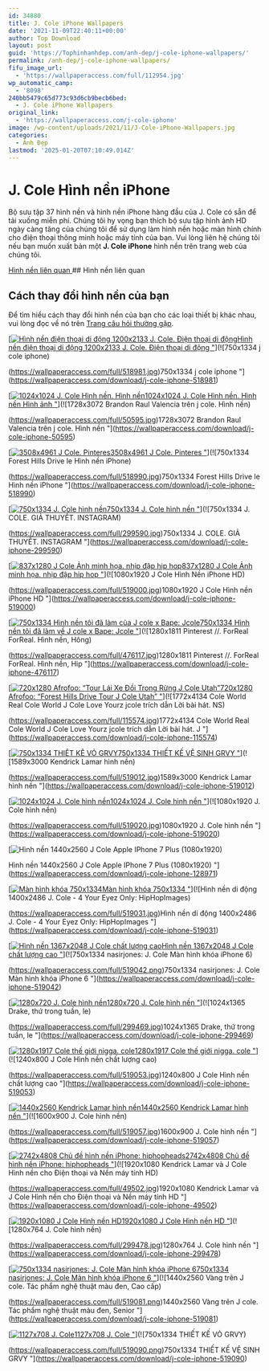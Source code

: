 ```yaml
---
id: 34880
title: J. Cole iPhone Wallpapers
date: '2021-11-09T22:40:11+00:00'
author: Top Download
layout: post
guid: 'https://Tophinhanhdep.com/anh-dep/j-cole-iphone-wallpapers/'
permalink: /anh-dep/j-cole-iphone-wallpapers/
fifu_image_url:
  - 'https://wallpaperaccess.com/full/112954.jpg'
wp_automatic_camp:
  - '8098'
240bb5479c65d773c93d6cb9becb6bed:
  - J. Cole iPhone Wallpapers
original_link:
  - 'https://wallpaperaccess.com/j-cole-iphone'
image: /wp-content/uploads/2021/11/J-Cole-iPhone-Wallpapers.jpg
categories:
  - Ảnh Đẹp
lastmod: '2025-01-20T07:10:49.014Z'
---
```

# J. Cole Hình nền iPhone

Bộ sưu tập 37 hình nền và hình nền iPhone hàng đầu của J. Cole có sẵn để tải xuống miễn phí. Chúng tôi hy vọng bạn thích bộ sưu tập hình ảnh HD ngày càng tăng của chúng tôi để sử dụng làm hình nền hoặc màn hình chính cho điện thoại thông minh hoặc máy tính của bạn. Vui lòng liên hệ chúng tôi nếu bạn muốn xuất bản một **J. Cole iPhone** hình nền trên trang web của chúng tôi.

[Hình nền liên quan ](#related) ## Hình nền liên quan

## Cách thay đổi hình nền của bạn

Để tìm hiểu cách thay đổi hình nền của bạn cho các loại thiết bị khác nhau, vui lòng đọc về nó trên [Trang câu hỏi thường gặp](https://tophinhanhdep.com/faq/).

  
[[![Hình nền điện thoại di động 1200x2133 J. Cole.  Điện thoại di động](https://wallpaperaccess.com/full/112954.jpg)Hình nền điện thoại di động 1200x2133 J. Cole. Điện thoại di động "](https://wallpaperaccess.com/download/j-cole-iphone-112954)](![750x1334 j cole iphone)

(https://wallpaperaccess.com/full/518981.jpg)750x1334 j cole iphone "](https://wallpaperaccess.com/download/j-cole-iphone-518981)

[[![1024x1024 J. Cole Hình nền.  Hình nền](https://wallpaperaccess.com/full/128903.jpg)1024x1024 J. Cole Hình nền. Hình nền Hình ảnh "](https://wallpaperaccess.com/download/j-cole-iphone-128903)](![1728x3072 Brandon Raul Valencia trên j cole.  Hình nền)

(https://wallpaperaccess.com/full/50595.jpg)1728x3072 Brandon Raul Valencia trên j cole. Hình nền "](https://wallpaperaccess.com/download/j-cole-iphone-50595)

[[![3508x4961 J Cole.  Pinteres](https://wallpaperaccess.com/full/128931.jpg)3508x4961 J Cole. Pinteres "](https://wallpaperaccess.com/download/j-cole-iphone-128931)](![750x1334 Forest Hills Drive le Hình nền iPhone)

(https://wallpaperaccess.com/full/518990.jpg)750x1334 Forest Hills Drive le Hình nền iPhone "](https://wallpaperaccess.com/download/j-cole-iphone-518990)

[[![750x1334 J. Cole hình nền](https://wallpaperaccess.com/full/518993.png)750x1334 J. Cole hình nền "](https://wallpaperaccess.com/download/j-cole-iphone-518993)](![750x1334 J. COLE.  GIẢ THUYẾT.  INSTAGRAM)

(https://wallpaperaccess.com/full/299590.jpg)750x1334 J. COLE. GIẢ THUYẾT. INSTAGRAM "](https://wallpaperaccess.com/download/j-cole-iphone-299590)

[[![837x1280 J Cole Ảnh minh họa.  nhịp đập hip hop](https://wallpaperaccess.com/full/128972.jpg)837x1280 J Cole Ảnh minh họa. nhịp đập hip hop "](https://wallpaperaccess.com/download/j-cole-iphone-128972)](![1080x1920 J Cole Hình Nền iPhone HD)

(https://wallpaperaccess.com/full/519000.jpg)1080x1920 J Cole Hình nền iPhone HD "](https://wallpaperaccess.com/download/j-cole-iphone-519000)

[[![750x1334 Hình nền tôi đã làm của J cole x Bape: Jcole](https://wallpaperaccess.com/full/128958.jpg)750x1334 Hình nền tôi đã làm về J cole x Bape: Jcole "](https://wallpaperaccess.com/download/j-cole-iphone-128958)](![1280x1811 Pinterest //.  ForReal ForReal.  Hình nền, Hông)

(https://wallpaperaccess.com/full/476117.jpg)1280x1811 Pinterest //. ForReal ForReal. Hình nền, Hip "](https://wallpaperaccess.com/download/j-cole-iphone-476117)

[[![720x1280 Afrofoo: “Tour Lái Xe Đồi Trong Rừng J Cole Utah”](https://wallpaperaccess.com/full/519003.jpg)720x1280 Afrofoo: “Forest Hills Drive Tour J Cole Utah” "](https://wallpaperaccess.com/download/j-cole-iphone-519003)](![1772x4134 Cole World Real Cole World J Cole Love Yourz jcole trích dẫn Lời bài hát.  NS)

(https://wallpaperaccess.com/full/115574.jpg)1772x4134 Cole World Real Cole World J Cole Love Yourz jcole trích dẫn Lời bài hát. J "](https://wallpaperaccess.com/download/j-cole-iphone-115574)

[[![750x1334 THIẾT KẾ VỎ GRVY](https://wallpaperaccess.com/full/519007.png)750x1334 THIẾT KẾ VỆ SINH GRVY "](https://wallpaperaccess.com/download/j-cole-iphone-519007)](![1589x3000 Kendrick Lamar hình nền)

(https://wallpaperaccess.com/full/519012.jpg)1589x3000 Kendrick Lamar hình nền "](https://wallpaperaccess.com/download/j-cole-iphone-519012)

[[![1024x1024 J. Cole hình nền](https://wallpaperaccess.com/full/519013.jpg)1024x1024 J. Cole hình nền "](https://wallpaperaccess.com/download/j-cole-iphone-519013)](![1080x1920 J. Cole hình nền)

(https://wallpaperaccess.com/full/519020.jpg)1080x1920 J. Cole hình nền "](https://wallpaperaccess.com/download/j-cole-iphone-519020)

[![Hình nền 1440x2560 J Cole Apple IPhone 7 Plus (1080x1920)](https://wallpaperaccess.com/full/128971.jpg)

Hình nền 1440x2560 J Cole Apple IPhone 7 Plus (1080x1920) "](https://wallpaperaccess.com/download/j-cole-iphone-128971)

[[![Màn hình khóa 750x1334](https://wallpaperaccess.com/full/519027.jpg)Màn hình khóa 750x1334 "](https://wallpaperaccess.com/download/j-cole-iphone-519027)](![Hình nền di động 1400x2486 J. Cole - 4 Your Eyez Only: HipHopImages)

(https://wallpaperaccess.com/full/519031.jpg)Hình nền di động 1400x2486 J. Cole - 4 Your Eyez Only: HipHopImages "](https://wallpaperaccess.com/download/j-cole-iphone-519031)

[[![Hình nền 1367x2048 J Cole chất lượng cao](https://wallpaperaccess.com/full/519035.jpg)Hình nền 1367x2048 J Cole chất lượng cao "](https://wallpaperaccess.com/download/j-cole-iphone-519035)](![750x1334 nasirjones: J. Cole Màn hình khóa iPhone 6)

(https://wallpaperaccess.com/full/519042.png)750x1334 nasirjones: J. Cole Màn hình khóa iPhone 6 "](https://wallpaperaccess.com/download/j-cole-iphone-519042)

[[![1280x720 J. Cole hình nền](https://wallpaperaccess.com/full/519046.jpg)1280x720 J. Cole hình nền "](https://wallpaperaccess.com/download/j-cole-iphone-519046)](![1024x1365 Drake, thứ trong tuần, le)

(https://wallpaperaccess.com/full/299469.jpg)1024x1365 Drake, thứ trong tuần, le "](https://wallpaperaccess.com/download/j-cole-iphone-299469)

[[![1280x1917 Cole thế giới nigga.  cole](https://wallpaperaccess.com/full/519051.jpg)1280x1917 Cole thế giới nigga. cole "](https://wallpaperaccess.com/download/j-cole-iphone-519051)](![1240x800 J Cole Hình nền chất lượng cao)

(https://wallpaperaccess.com/full/519053.jpg)1240x800 J Cole Hình nền chất lượng cao "](https://wallpaperaccess.com/download/j-cole-iphone-519053)

[[![1440x2560 Kendrick Lamar hình nền](https://wallpaperaccess.com/full/299517.jpg)1440x2560 Kendrick Lamar hình nền "](https://wallpaperaccess.com/download/j-cole-iphone-299517)](![1600x900 J. Cole hình nền)

(https://wallpaperaccess.com/full/519057.jpg)1600x900 J. Cole hình nền "](https://wallpaperaccess.com/download/j-cole-iphone-519057)

[[![2742x4808 Chủ đề hình nền iPhone: hiphopheads](https://wallpaperaccess.com/full/519061.jpg)2742x4808 Chủ đề hình nền iPhone: hiphopheads "](https://wallpaperaccess.com/download/j-cole-iphone-519061)](![1920x1080 Kendrick Lamar và J Cole Hình nền cho Điện thoại và Nền máy tính HD)

(https://wallpaperaccess.com/full/49502.jpg)1920x1080 Kendrick Lamar và J Cole Hình nền cho Điện thoại và Nền máy tính HD "](https://wallpaperaccess.com/download/j-cole-iphone-49502)

[[![1920x1080 J Cole Hình nền HD](https://wallpaperaccess.com/full/519064.jpg)1920x1080 J Cole Hình nền HD "](https://wallpaperaccess.com/download/j-cole-iphone-519064)](![1280x764 J. Cole hình nền)

(https://wallpaperaccess.com/full/299478.jpg)1280x764 J. Cole hình nền "](https://wallpaperaccess.com/download/j-cole-iphone-299478)

[[![750x1334 nasirjones: J. Cole Màn hình khóa iPhone 6](https://wallpaperaccess.com/full/519072.png)750x1334 nasirjones: J. Cole Màn hình khóa iPhone 6 "](https://wallpaperaccess.com/download/j-cole-iphone-519072)](![1440x2560 Vàng trên J cole.  Tác phẩm nghệ thuật màu đen, Cao cấp)

(https://wallpaperaccess.com/full/519081.png)1440x2560 Vàng trên J cole. Tác phẩm nghệ thuật màu đen, Senior "](https://wallpaperaccess.com/download/j-cole-iphone-519081)

[[![1127x708 J. Cole](https://wallpaperaccess.com/full/519087.jpg)1127x708 J. Cole "](https://wallpaperaccess.com/download/j-cole-iphone-519087)](![750x1334 THIẾT KẾ VỎ GRVY)

(https://wallpaperaccess.com/full/519090.png)750x1334 THIẾT KẾ VỆ SINH GRVY "](https://wallpaperaccess.com/download/j-cole-iphone-519090)
